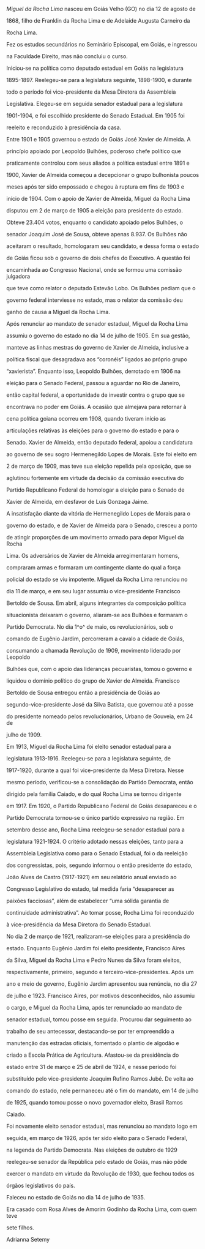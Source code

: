 

*Miguel da Rocha Lima* nasceu em Goiás Velho (GO) no dia 12 de agosto de

1868, filho de Franklin da Rocha Lima e de Adelaide Augusta Carneiro da

Rocha Lima.



Fez os estudos secundários no Seminário Episcopal, em Goiás, e ingressou

na Faculdade Direito, mas não concluiu o curso.



Iniciou-se na política como deputado estadual em Goiás na legislatura

1895-1897. Reelegeu-se para a legislatura seguinte, 1898-1900, e durante

todo o período foi vice-presidente da Mesa Diretora da Assembleia

Legislativa. Elegeu-se em seguida senador estadual para a legislatura

1901-1904, e foi escolhido presidente do Senado Estadual. Em 1905 foi

reeleito e reconduzido à presidência da casa.



Entre 1901 e 1905 governou o estado de Goiás José Xavier de Almeida. A

princípio apoiado por Leopoldo Bulhões, poderoso chefe político que

praticamente controlou com seus aliados a política estadual entre 1891 e

1900, Xavier de Almeida começou a decepcionar o grupo bulhonista poucos

meses após ter sido empossado e chegou à ruptura em fins de 1903 e

início de 1904. Com o apoio de Xavier de Almeida, Miguel da Rocha Lima

disputou em 2 de março de 1905 a eleição para presidente do estado.

Obteve 23.404 votos, enquanto o candidato apoiado pelos Bulhões, o

senador Joaquim José de Sousa, obteve apenas 8.937. Os Bulhões não

aceitaram o resultado, homologaram seu candidato, e dessa forma o estado

de Goiás ficou sob o governo de dois chefes do Executivo. A questão foi

encaminhada ao Congresso Nacional, onde se formou uma comissão julgadora

que teve como relator o deputado Estevão Lobo. Os Bulhões pediam que o

governo federal interviesse no estado, mas o relator da comissão deu

ganho de causa a Miguel da Rocha Lima.



Após renunciar ao mandato de senador estadual, Miguel da Rocha Lima

assumiu o governo do estado no dia 14 de julho de 1905. Em sua gestão,

manteve as linhas mestras do governo de Xavier de Almeida, inclusive a

política fiscal que desagradava aos “coronéis” ligados ao próprio grupo

“xavierista”. Enquanto isso, Leopoldo Bulhões, derrotado em 1906 na

eleição para o Senado Federal, passou a aguardar no Rio de Janeiro,

então capital federal, a oportunidade de investir contra o grupo que se

encontrava no poder em Goiás. A ocasião que almejava para retornar à

cena política goiana ocorreu em 1908, quando tiveram início as

articulações relativas às eleições para o governo do estado e para o

Senado. Xavier de Almeida, então deputado federal, apoiou a candidatura

ao governo de seu sogro Hermenegildo Lopes de Morais. Este foi eleito em

2 de março de 1909, mas teve sua eleição repelida pela oposição, que se

aglutinou fortemente em virtude da decisão da comissão executiva do

Partido Republicano Federal de homologar a eleição para o Senado de

Xavier de Almeida, em desfavor de Luís Gonzaga Jaime.



A insatisfação diante da vitória de Hermenegildo Lopes de Morais para o

governo do estado, e de Xavier de Almeida para o Senado, cresceu a ponto

de atingir proporções de um movimento armado para depor Miguel da Rocha

Lima. Os adversários de Xavier de Almeida arregimentaram homens,

compraram armas e formaram um contingente diante do qual a força

policial do estado se viu impotente. Miguel da Rocha Lima renunciou no

dia 11 de março, e em seu lugar assumiu o vice-presidente Francisco

Bertoldo de Sousa. Em abril, alguns integrantes da composição política

situacionista deixaram o governo, aliaram-se aos Bulhões e formaram o

Partido Democrata. No dia 1^o^ de maio, os revolucionários, sob o

comando de Eugênio Jardim, percorreram a cavalo a cidade de Goiás,

consumando a chamada Revolução de 1909, movimento liderado por Leopoldo

Bulhões que, com o apoio das lideranças pecuaristas, tomou o governo e

liquidou o domínio político do grupo de Xavier de Almeida. Francisco

Bertoldo de Sousa entregou então a presidência de Goiás ao

segundo-vice-presidente José da Silva Batista, que governou até a posse

do presidente nomeado pelos revolucionários, Urbano de Gouveia, em 24 de

julho de 1909.



Em 1913, Miguel da Rocha Lima foi eleito senador estadual para a

legislatura 1913-1916. Reelegeu-se para a legislatura seguinte, de

1917-1920, durante a qual foi vice-presidente da Mesa Diretora. Nesse

mesmo período, verificou-se a consolidação do Partido Democrata, então

dirigido pela família Caiado, e do qual Rocha Lima se tornou dirigente

em 1917. Em 1920, o Partido Republicano Federal de Goiás desapareceu e o

Partido Democrata tornou-se o único partido expressivo na região. Em

setembro desse ano, Rocha Lima reelegeu-se senador estadual para a

legislatura 1921-1924. O critério adotado nessas eleições, tanto para a

Assembleia Legislativa como para o Senado Estadual, foi o da reeleição

dos congressistas, pois, segundo informou o então presidente do estado,

João Alves de Castro (1917-1921) em seu relatório anual enviado ao

Congresso Legislativo do estado, tal medida faria “desaparecer as

paixões facciosas”, além de estabelecer “uma sólida garantia de

continuidade administrativa”. Ao tomar posse, Rocha Lima foi reconduzido

à vice-presidência da Mesa Diretora do Senado Estadual.



No dia 2 de março de 1921, realizaram-se eleições para a presidência do

estado. Enquanto Eugênio Jardim foi eleito presidente, Francisco Aires

da Silva, Miguel da Rocha Lima e Pedro Nunes da Silva foram eleitos,

respectivamente, primeiro, segundo e terceiro-vice-presidentes. Após um

ano e meio de governo, Eugênio Jardim apresentou sua renúncia, no dia 27

de julho e 1923. Francisco Aires, por motivos desconhecidos, não assumiu

o cargo, e Miguel da Rocha Lima, após ter renunciado ao mandato de

senador estadual, tomou posse em seguida. Procurou dar seguimento ao

trabalho de seu antecessor, destacando-se por ter empreendido a

manutenção das estradas oficiais, fomentado o plantio de algodão e

criado a Escola Prática de Agricultura. Afastou-se da presidência do

estado entre 31 de março e 25 de abril de 1924, e nesse período foi

substituído pelo vice-presidente Joaquim Rufino Ramos Jubé. De volta ao

comando do estado, nele permaneceu até o fim do mandato, em 14 de julho

de 1925, quando tomou posse o novo governador eleito, Brasil Ramos

Caiado.



Foi novamente eleito senador estadual, mas renunciou ao mandato logo em

seguida, em março de 1926, após ter sido eleito para o Senado Federal,

na legenda do Partido Democrata. Nas eleições de outubro de 1929

reelegeu-se senador da República pelo estado de Goiás, mas não pôde

exercer o mandato em virtude da Revolução de 1930, que fechou todos os

órgãos legislativos do país.



Faleceu no estado de Goiás no dia 14 de julho de 1935.



Era casado com Rosa Alves de Amorim Godinho da Rocha Lima, com quem teve

sete filhos.



Adrianna Setemy



